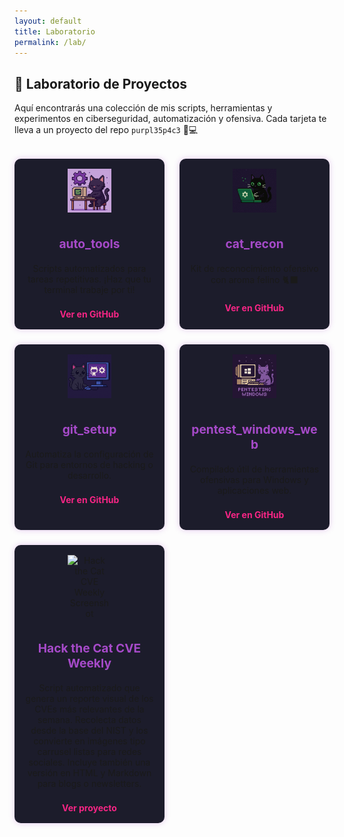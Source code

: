 ```yaml
---
layout: default
title: Laboratorio
permalink: /lab/
---
```


## 🧪 Laboratorio de Proyectos

Aquí encontrarás una colección de mis scripts, herramientas y experimentos en ciberseguridad, automatización y ofensiva. Cada tarjeta te lleva a un proyecto del repo `purpl35p4c3` 🐾💻

<div class="lab-grid">
  <div class="lab-card">
    <img src="/assets/img/lab/1.png" alt="auto_tools">
    <h3>auto_tools</h3>
    <p>Scripts automatizados para tareas repetitivas. ¡Haz que tu terminal trabaje por ti!</p>
    <a href="https://github.com/l1ttl3bugc4t/purpl35p4c3/tree/main/auto_tools" target="_blank">Ver en GitHub</a>
  </div>
  <div class="lab-card">
    <img src="/assets/img/lab/2.png" alt="cat_recon">
    <h3>cat_recon</h3>
    <p>Kit de reconocimiento ofensivo con aroma felino 🐈‍⬛</p>
    <a href="https://github.com/l1ttl3bugc4t/purpl35p4c3/tree/main/cat_recon" target="_blank">Ver en GitHub</a>
  </div>
  <div class="lab-card">
    <img src="/assets/img/lab/3.png" alt="git_setup">
    <h3>git_setup</h3>
    <p>Automatiza la configuración de Git para entornos de hacking o desarrollo.</p>
    <a href="https://github.com/l1ttl3bugc4t/purpl35p4c3/tree/main/git_setup" target="_blank">Ver en GitHub</a>
  </div>
  <div class="lab-card">
    <img src="/assets/img/lab/4.png" alt="pentest_tools">
    <h3>pentest_windows_web</h3>
    <p>Compilado útil de herramientas ofensivas para Windows y aplicaciones web.</p>
    <a href="https://github.com/l1ttl3bugc4t/purpl35p4c3/tree/main/herramientas_pentest_windows_web" target="_blank">Ver en GitHub</a>
  </div>
  <div class="lab-card">
  <img src="https://raw.githubusercontent.com/l1ttl3bugc4t/hack_the_cat_cve_weekly/main/preview.png" alt="Hack the Cat CVE Weekly Screenshot">
  <div class="lab-content">
    <h3>Hack the Cat CVE Weekly</h3>
    <p>Script automatizado que genera un reporte visual de los CVEs más relevantes de la semana. Recolecta datos desde la base del NIST y los convierte en imágenes tipo carrusel listas para redes sociales. Incluye también una versión en HTML y Markdown para blogs o newsletters.</p>
    <a href="https://github.com/l1ttl3bugc4t/hack_the_cat_cve_weekly" class="lab-button" target="_blank">Ver proyecto</a>
  </div>
</div>
</div>

<style>
.lab-grid {
  display: grid;
  grid-template-columns: repeat(auto-fit, minmax(240px, 1fr));
  gap: 1.5rem;
  margin-top: 2rem;
}
.lab-card {
  background: #1c1c2b;
  padding: 1rem;
  border-radius: 10px;
  text-align: center;
  box-shadow: 0 0 10px rgba(166, 74, 201, 0.3);
}
.lab-card img {
  max-width: 70px;
  margin-bottom: 0.5rem;
}
.lab-card h3 {
  color: #a64ac9;
  font-size: 1.2rem;
}
.lab-card a {
  display: inline-block;
  margin-top: 0.5rem;
  text-decoration: none;
  color: #f72585;
  font-weight: bold;
}
.lab-card a:hover {
  text-decoration: underline;
}
</style>
